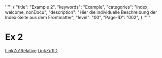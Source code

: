 '''''
{
"title": "Example 2",
"keywords": "Example",
"categories": "index, welcome, nonDocu",
"description": "Hier die individuelle Beschreibung der Index-Seite aus dem Frontmatter",
"level": "00",
"Page-ID": "002",
}
'''''

# Ex 2

[LinkZu1Relative](./ExampleFile1.md)
[LinkZu1ID](20201101-0600-Ex1)